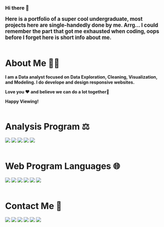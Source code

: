 ### Hi there 👋 
<big><b>Here is a portfolio of a super cool undergraduate, most projects here are single-handedly done by me. Arrg... I could remember the part that got me exhausted when coding, oops before I forget here is short info about me.
</b></big><br/><br/>


# About Me 👨‍💻
<b>I am a Data analyst focused on Data Exploration, Cleaning, Visualization, and Modeling. I do develope and design responsive websites.

Love you ❤ and believe we can do a lot together💯

Happy Viewing!</b>
<br/><br/>

# Analysis Program ⚖

<img src="https://img.shields.io/badge/STATA-FF8C00?style=for-the-badge&logo=stata&logoColor=blue">
<img src="https://img.shields.io/badge/RStudio-75AADB?style=for-the-badge&logo=r&logoColor=yellow"> 
<img src="https://img.shields.io/badge/SPSS-5C2D91?style=for-the-badge&logo=spss&logoColor=red"> 
<img src="https://img.shields.io/badge/Microsoft_SQL_Server-CC2927?style=for-the-badge&logo=microsoft-sql-sever&logoColor=green">
<img src="https://img.shields.io/badge/Microsoft_Excel-D291BC?style=for-the-badge&logo=microsoft-excel&logoColor=black"> 
<br/><br/>


# Web Program Languages 🌐

<img src="https://img.shields.io/badge/HTML5-E34F26?style=for-the-badge&logo=html5&logoColor=black"> 
<img src="https://img.shields.io/badge/CSS3-1572B6?style=for-the-badge&logo=css3&logoColor=black"> 
<img src="https://img.shields.io/badge/JavaScript-F7E7CE?style=for-the-badge&logo=javascript&logoColor=black"> 
<img src="https://img.shields.io/badge/PHP-777BB4?style=for-the-badge&logo=php&logoColor=black"> 
<img src="https://img.shields.io/badge/json-5E5C5C?style=for-the-badge&logo=json&logoColor=black"> 
<img src="https://img.shields.io/badge/MySQL-EE82EE?style=for-the-badge&logo=mysql&logoColor=black"> 
<br/><br/>


# Contact Me 📲 

<a href="https://wa.me/2349065428322"> <img src="https://img.shields.io/badge/WhatsApp-25D366?style=for-the-badge&logo=whatsapp&logoColor=white"></a> <a href="https://t.me/olu2sure"> <img src="https://img.shields.io/badge/Telegram-2CA5E0?style=for-the-badge&logo=telegram&logoColor=white"></a> <a href="mailto: tobisco29@gmail.com"> <img src="https://img.shields.io/badge/Gmail-D14836?style=for-the-badge&logo=gmail&logoColor=white"></a> <a href="https://fb.com/tobi.adeoye.566"> <img src="https://img.shields.io/badge/Facebook-1877F2?style=for-the-badge&logo=facebook&logoColor=white"></a> <a href="https://twitter.com/olusure3">  <img src="https://img.shields.io/badge/Twitter-1DA1F2?style=for-the-badge&logo=twitter&logoColor=white"></a> <a href="https://www.linkedin.com/in/tobi-ade"> <img src="https://img.shields.io/badge/LinkedIn-0077B5?style=for-the-badge&logo=linkedin&logoColor=white"></a>


